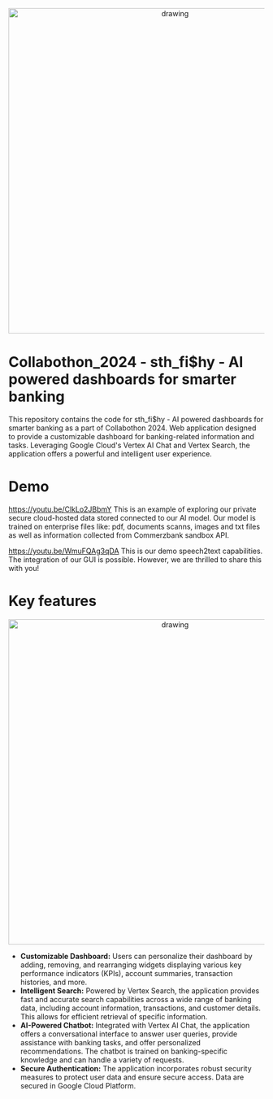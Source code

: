 <p align="center">
<img src="https://github.com/user-attachments/assets/254e648f-12d3-4569-9896-4bea0443f54c" alt="drawing" width="640"/> 
</p>

# Collabothon_2024 - sth_fi$hy - AI powered dashboards for smarter banking
This repository contains the code for sth_fi$hy - AI powered dashboards for smarter banking as a part of Collabothon 2024. Web application designed to provide a customizable dashboard for banking-related information and tasks. Leveraging Google Cloud's Vertex AI Chat and Vertex Search, the application offers a powerful and intelligent user experience.

# Demo
https://youtu.be/ClkLo2JBbmY
This is an example of exploring our private secure cloud-hosted data stored connected to our AI model. Our model is trained on enterprise files like: pdf,  documents scanns, images and txt files as well as information collected from Commerzbank sandbox API.

https://youtu.be/WmuFQAg3qDA
This is our demo speech2text capabilities. The integration of our GUI is possible. However, we are thrilled to share this with you!
# Key features

<p align="center">
<img src="https://github.com/user-attachments/assets/f87e698a-0e5f-436f-9190-d8b8293cae26" alt="drawing" width="640"/> 
</p>


*    **Customizable Dashboard:** Users can personalize their dashboard by adding, removing, and rearranging widgets displaying various key performance indicators (KPIs), account summaries, transaction histories, and more.
*    **Intelligent Search:** Powered by Vertex Search, the application provides fast and accurate search capabilities across a wide range of banking data, including account information, transactions, and customer details. This allows for efficient retrieval of specific information.
*    **AI-Powered Chatbot:** Integrated with Vertex AI Chat, the application offers a conversational interface to answer user queries, provide assistance with banking tasks, and offer personalized recommendations. The chatbot is trained on banking-specific knowledge and can handle a variety of requests.
 *   **Secure Authentication:** The application incorporates robust security measures to protect user data and ensure secure access. Data are secured in Google Cloud Platform.


